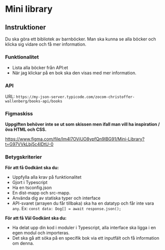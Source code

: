 # Mini library

## Instruktioner

Du ska göra ett bibliotek av barnböcker. Man ska kunna se alla böcker och klicka sig vidare och få mer information.

### Funktionalitet

* Lista alla böcker från API:et
* När jag klickar på en bok ska den visas med mer information.

### API

URL: `https://my-json-server.typicode.com/zocom-christoffer-wallenberg/books-api/books`

### Figmaskiss

**Uppgiften behöver inte se ut som skissen men ifall man vill ha inspiration / öva HTML och CSS.**

https://www.figma.com/file/lm4l7OViUO8ypfQn9IBG91/Mini-Library?t=G97VVkLbj5c4IDtU-0

### Betygskriterier

**För att få Godkänt ska du:**
* Uppfylla alla krav på funktionalitet
* Gjort i Typescript
* Ha en tsconfig.json
* En dist-mapp och src-mapp.
* Använda dig av statiska typer och interface
* API-svaret (arrayen du får tillbaka) ska ha en datatyp och får inte vara `any`. Ex: `const data: Dog[] = await response.json();`

**För att få Väl Godkänt ska du:**
* Ha delat upp din kod i moduler i Typescript, alla interface ska ligga i en egen modul och importeras.
* Det ska gå att söka på en specifik bok via ett inputfält och få information om denna.
